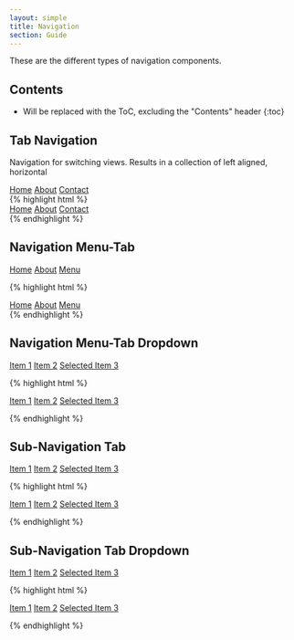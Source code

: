 ```yaml
---
layout: simple
title: Navigation
section: Guide
---
```


These are the different types of navigation components.

## Contents

* Will be replaced with the ToC, excluding the "Contents" header
{:toc}

## Tab Navigation

Navigation for switching views. Results in a collection of left aligned, horizontal

<nav class="daptiv-nav">
    <a class="daptiv-nav-tab selected" href="#">Home</a>
    <a class="daptiv-nav-tab" href="#">About</a>
    <a class="daptiv-nav-tab" href="#">Contact</a>
</nav>
{% highlight html %}
<nav class="daptiv-nav">
    <a class="daptiv-nav-tab selected" href="#">Home</a>
    <a class="daptiv-nav-tab" href="#">About</a>
    <a class="daptiv-nav-tab" href="#">Contact</a>
</nav>
{% endhighlight %}

## Navigation Menu-Tab

<nav class="daptiv-nav">
    <a class="daptiv-nav-tab selected" href="#">Home</a>
    <a class="daptiv-nav-tab" href="#">About</a>
    <a class="daptiv-nav-menu-tab" href="#">Menu</a>
</nav>

{% highlight html %}
<nav class="daptiv-nav">
    <a class="daptiv-nav-tab selected" href="#">Home</a>
    <a class="daptiv-nav-tab" href="#">About</a>
    <a class="daptiv-nav-menu-tab" href="#">Menu</a>
</nav>
{% endhighlight %}

## Navigation Menu-Tab Dropdown

<div class="daptiv-nav-menu-dropdown">
    <a class="daptiv-nav-menuitem" href="#">Item 1</a>
    <a class="daptiv-nav-menuitem" href="#">Item 2</a>
    <a class="daptiv-nav-menuitem selected" href="#">Selected Item 3</a>
</div>

{% highlight html %}

<div class="daptiv-nav-menu-dropdown">
    <a class="daptiv-nav-menuitem" href="#">Item 1</a>
    <a class="daptiv-nav-menuitem" href="#">Item 2</a>
    <a class="daptiv-nav-menuitem selected" href="#">Selected Item 3</a>
</div>

{% endhighlight %}

## Sub-Navigation Tab

<div class="daptiv-subnav">
    <a class="daptiv-subnav-tab selected" href="#">Item 1</a>
    <a class="daptiv-subnav-tab" href="#">Item 2</a>
    <a class="daptiv-subnav-menu-tab" href="#">Selected Item 3</a>
</div>

{% highlight html %}

<div class="daptiv-subnav">
    <a class="daptiv-subnav-tab selected" href="#">Item 1</a>
    <a class="daptiv-subnav-tab" href="#">Item 2</a>
    <a class="daptiv-subnav-menu-tab" href="#">Selected Item 3</a>
</div>

{% endhighlight %}

## Sub-Navigation Tab Dropdown

<div class="daptiv-subnav-menu-dropdown">
    <a class="daptiv-subnav-menuitem" href="#">Item 1</a>
    <a class="daptiv-subnav-menuitem" href="#">Item 2</a>
    <a class="daptiv-subnav-menuitem selected" href="#">Selected Item 3</a>
</div>

{% highlight html %}

<div class="daptiv-subnav-menu-dropdown">
    <a class="daptiv-subnav-menuitem" href="#">Item 1</a>
    <a class="daptiv-subnav-menuitem" href="#">Item 2</a>
    <a class="daptiv-subnav-menuitem selected" href="#">Selected Item 3</a>
</div>

{% endhighlight %}
